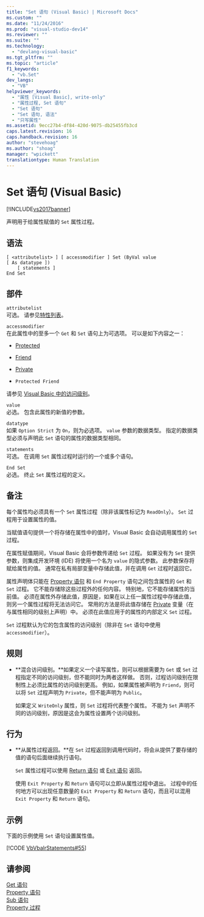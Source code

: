 ```yaml
---
title: "Set 语句 (Visual Basic) | Microsoft Docs"
ms.custom: ""
ms.date: "11/24/2016"
ms.prod: "visual-studio-dev14"
ms.reviewer: ""
ms.suite: ""
ms.technology: 
  - "devlang-visual-basic"
ms.tgt_pltfrm: ""
ms.topic: "article"
f1_keywords: 
  - "vb.Set"
dev_langs: 
  - "VB"
helpviewer_keywords: 
  - "属性 [Visual Basic], write-only"
  - "属性过程, Set 语句"
  - "Set 语句"
  - "Set 语句, 语法"
  - "只写属性"
ms.assetid: 9ecc27b4-df84-420d-9075-db25455fb3cd
caps.latest.revision: 16
caps.handback.revision: 16
author: "stevehoag"
ms.author: "shoag"
manager: "wpickett"
translationtype: Human Translation
---
```

# Set 语句 (Visual Basic)
[!INCLUDE[vs2017banner](../../../csharp/includes/vs2017banner.md)]

声明用于给属性赋值的 `Set` 属性过程。  
  
## 语法  
  
```  
[ <attributelist> ] [ accessmodifier ] Set (ByVal value [ As datatype ])  
    [ statements ]  
End Set  
```  
  
## 部件  
 `attributelist`  
 可选。  请参见[特性列表](../../../visual-basic/language-reference/statements/attribute-list.md)。  
  
 `accessmodifier`  
 在此属性中的至多一个 `Get` 和 `Set` 语句上为可选项。  可以是如下内容之一：  
  
-   [Protected](../../../visual-basic/language-reference/modifiers/protected.md)  
  
-   [Friend](../../../visual-basic/language-reference/modifiers/friend.md)  
  
-   [Private](../../../visual-basic/language-reference/modifiers/private.md)  
  
-   `Protected Friend`  
  
 请参见 [Visual Basic 中的访问级别](../../../visual-basic/programming-guide/language-features/declared-elements/access-levels.md)。  
  
 `value`  
 必选。  包含此属性的新值的参数。  
  
 `datatype`  
 如果 `Option Strict` 为 `On`，则为必选项。  `value` 参数的数据类型。  指定的数据类型必须与声明此 `Set` 语句的属性的数据类型相同。  
  
 `statements`  
 可选。  在调用 `Set` 属性过程时运行的一个或多个语句。  
  
 `End Set`  
 必选。  终止 `Set` 属性过程的定义。  
  
## 备注  
 每个属性均必须具有一个 `Set` 属性过程（除非该属性标记为 `ReadOnly`）。  `Set` 过程用于设置属性的值。  
  
 当赋值语句提供一个将存储在属性中的值时，Visual Basic 会自动调用属性的 `Set` 过程。  
  
 在属性赋值期间，Visual Basic 会将参数传递给 `Set` 过程。  如果没有为 `Set` 提供参数，则集成开发环境 \(IDE\) 将使用一个名为 `value` 的隐式参数。  此参数保存将赋给属性的值。  通常在私有局部变量中存储此值，并在调用 `Get` 过程时返回它。  
  
 属性声明体只能在 [Property 语句](../../../visual-basic/language-reference/statements/property-statement.md) 和 `End Property` 语句之间包含属性的 `Get` 和 `Set` 过程。  它不能存储除这些过程外的任何内容。  特别地，它不能存储属性的当前值。  必须在属性外存储此值，原因是，如果在以上任一属性过程中存储此值，则另一个属性过程将无法访问它。  常用的方法是将此值存储在 [Private](../../../visual-basic/language-reference/modifiers/private.md) 变量（在与属性相同的级别上声明）中。  必须在此值应用于的属性的内部定义 `Set` 过程。  
  
 `Set` 过程默认为它的包含属性的访问级别（除非在 `Set` 语句中使用 `accessmodifier`）。  
  
## 规则  
  
-   **混合访问级别。**如果定义一个读写属性，则可以根据需要为 `Get` 或 `Set` 过程指定不同的访问级别，但不能同时为两者这样做。  否则，过程访问级别在限制性上必须比属性的访问级别更高。  例如，如果属性被声明为 `Friend`，则可以将 `Set` 过程声明为 `Private`，但不能声明为 `Public`。  
  
     如果定义 `WriteOnly` 属性，则 `Set` 过程将代表整个属性。  不能为 `Set` 声明不同的访问级别，原因是这会为属性设置两个访问级别。  
  
## 行为  
  
-   **从属性过程返回。**在 `Set` 过程返回到调用代码时，将会从提供了要存储的值的语句后面继续执行语句。  
  
     `Set` 属性过程可以使用 [Return 语句](../../../visual-basic/language-reference/statements/return-statement.md) 或 [Exit 语句](../../../visual-basic/language-reference/statements/exit-statement.md) 返回。  
  
     使用 `Exit Property` 和 `Return` 语句可以立即从属性过程中退出。  过程中的任何地方可以出现任意数量的 `Exit Property` 和 `Return` 语句，而且可以混用 `Exit Property` 和 `Return` 语句。  
  
## 示例  
 下面的示例使用 `Set` 语句设置属性值。  
  
 [!CODE [VbVbalrStatements#55](../CodeSnippet/VS_Snippets_VBCSharp/VbVbalrStatements#55)]  
  
## 请参阅  
 [Get 语句](../../../visual-basic/language-reference/statements/get-statement.md)   
 [Property 语句](../../../visual-basic/language-reference/statements/property-statement.md)   
 [Sub 语句](../../../visual-basic/language-reference/statements/sub-statement.md)   
 [Property 过程](../../../visual-basic/programming-guide/language-features/procedures/property-procedures.md)